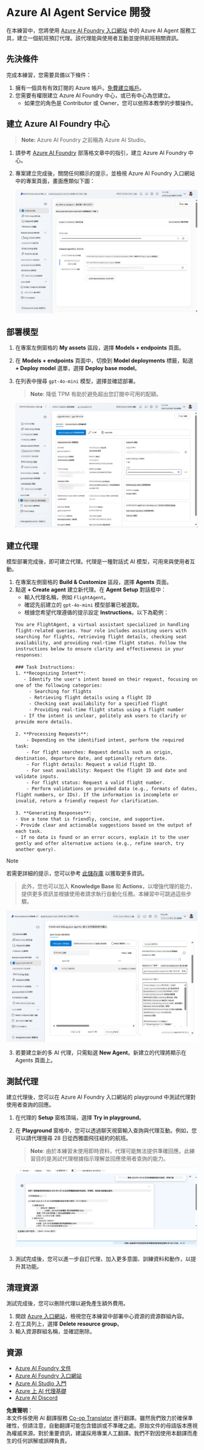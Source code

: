 <!--
CO_OP_TRANSLATOR_METADATA:
{
  "original_hash": "7e92870dc0843e13d4dabc620c09d2d9",
  "translation_date": "2025-07-12T08:16:09+00:00",
  "source_file": "02-explore-agentic-frameworks/azure-ai-foundry-agent-creation.md",
  "language_code": "mo"
}
-->
# Azure AI Agent Service 開發

在本練習中，您將使用 [Azure AI Foundry 入口網站](https://ai.azure.com/?WT.mc_id=academic-105485-koreyst) 中的 Azure AI Agent 服務工具，建立一個航班預訂代理。該代理能與使用者互動並提供航班相關資訊。

## 先決條件

完成本練習，您需要具備以下條件：
1. 擁有一個具有有效訂閱的 Azure 帳戶。[免費建立帳戶](https://azure.microsoft.com/free/?WT.mc_id=academic-105485-koreyst)。
2. 您需要有權限建立 Azure AI Foundry 中心，或已有中心為您建立。
    - 如果您的角色是 Contributor 或 Owner，您可以依照本教學的步驟操作。

## 建立 Azure AI Foundry 中心

> **Note:** Azure AI Foundry 之前稱為 Azure AI Studio。

1. 請參考 [Azure AI Foundry](https://learn.microsoft.com/en-us/azure/ai-studio/?WT.mc_id=academic-105485-koreyst) 部落格文章中的指引，建立 Azure AI Foundry 中心。
2. 專案建立完成後，關閉任何顯示的提示，並檢視 Azure AI Foundry 入口網站中的專案頁面，畫面應類似下圖：

    ![Azure AI Foundry Project](../../../translated_images/azure-ai-foundry.88d0c35298348c2fca620668d9b567b50b18dfe94fd2251e0793a28d4d60854e.mo.png)

## 部署模型

1. 在專案左側窗格的 **My assets** 區段，選擇 **Models + endpoints** 頁面。
2. 在 **Models + endpoints** 頁面中，切換到 **Model deployments** 標籤，點選 **+ Deploy model** 選單，選擇 **Deploy base model**。
3. 在列表中搜尋 `gpt-4o-mini` 模型，選擇並確認部署。

    > **Note**: 降低 TPM 有助於避免超出您訂閱中可用的配額。

    ![Model Deployed](../../../translated_images/model-deployment.3749c53fb81e18fdc2da5beb872441b4a5f86a2d1206c5a9999a4997f78e4b7a.mo.png)

## 建立代理

模型部署完成後，即可建立代理。代理是一種對話式 AI 模型，可用來與使用者互動。

1. 在專案左側窗格的 **Build & Customize** 區段，選擇 **Agents** 頁面。
2. 點選 **+ Create agent** 建立新代理。在 **Agent Setup** 對話框中：
    - 輸入代理名稱，例如 `FlightAgent`。
    - 確認先前建立的 `gpt-4o-mini` 模型部署已被選取。
    - 根據您希望代理遵循的提示設定 **Instructions**。以下為範例：
    ```
    You are FlightAgent, a virtual assistant specialized in handling flight-related queries. Your role includes assisting users with searching for flights, retrieving flight details, checking seat availability, and providing real-time flight status. Follow the instructions below to ensure clarity and effectiveness in your responses:

    ### Task Instructions:
    1. **Recognizing Intent**:
       - Identify the user's intent based on their request, focusing on one of the following categories:
         - Searching for flights
         - Retrieving flight details using a flight ID
         - Checking seat availability for a specified flight
         - Providing real-time flight status using a flight number
       - If the intent is unclear, politely ask users to clarify or provide more details.
        
    2. **Processing Requests**:
        - Depending on the identified intent, perform the required task:
        - For flight searches: Request details such as origin, destination, departure date, and optionally return date.
        - For flight details: Request a valid flight ID.
        - For seat availability: Request the flight ID and date and validate inputs.
        - For flight status: Request a valid flight number.
        - Perform validations on provided data (e.g., formats of dates, flight numbers, or IDs). If the information is incomplete or invalid, return a friendly request for clarification.

    3. **Generating Responses**:
    - Use a tone that is friendly, concise, and supportive.
    - Provide clear and actionable suggestions based on the output of each task.
    - If no data is found or an error occurs, explain it to the user gently and offer alternative actions (e.g., refine search, try another query).
    
    ```
> [!NOTE]
> 若需更詳細的提示，您可以參考 [此儲存庫](https://github.com/ShivamGoyal03/RoamMind) 以獲取更多資訊。
    
> 此外，您也可以加入 **Knowledge Base** 和 **Actions**，以增強代理的能力，提供更多資訊並根據使用者請求執行自動化任務。本練習中可跳過這些步驟。
    
![Agent Setup](../../../translated_images/agent-setup.9bbb8755bf5df672c712a9aaed6482305d32a4986742e6b21faf59485f25c50a.mo.png)

3. 若要建立新的多 AI 代理，只需點選 **New Agent**。新建立的代理將顯示在 Agents 頁面上。

## 測試代理

建立代理後，您可以在 Azure AI Foundry 入口網站的 playground 中測試代理對使用者查詢的回應。

1. 在代理的 **Setup** 窗格頂端，選擇 **Try in playground**。
2. 在 **Playground** 窗格中，您可以透過聊天視窗輸入查詢與代理互動。例如，您可以請代理搜尋 28 日從西雅圖飛往紐約的航班。

    > **Note**: 由於本練習未使用即時資料，代理可能無法提供準確回應。此練習目的是測試代理根據指示理解並回應使用者查詢的能力。

    ![Agent Playground](../../../translated_images/agent-playground.dc146586de71501011798b919ae595f4d4facf8c3a5f53e0107e7b80fc2418d1.mo.png)

3. 測試完成後，您可以進一步自訂代理，加入更多意圖、訓練資料和動作，以提升其功能。

## 清理資源

測試完成後，您可以刪除代理以避免產生額外費用。
1. 開啟 [Azure 入口網站](https://portal.azure.com)，檢視您在本練習中部署中心資源的資源群組內容。
2. 在工具列上，選擇 **Delete resource group**。
3. 輸入資源群組名稱，並確認刪除。

## 資源

- [Azure AI Foundry 文件](https://learn.microsoft.com/en-us/azure/ai-studio/?WT.mc_id=academic-105485-koreyst)
- [Azure AI Foundry 入口網站](https://ai.azure.com/?WT.mc_id=academic-105485-koreyst)
- [Azure AI Studio 入門](https://techcommunity.microsoft.com/blog/educatordeveloperblog/getting-started-with-azure-ai-studio/4095602?WT.mc_id=academic-105485-koreyst)
- [Azure 上 AI 代理基礎](https://learn.microsoft.com/en-us/training/modules/ai-agent-fundamentals/?WT.mc_id=academic-105485-koreyst)
- [Azure AI Discord](https://aka.ms/AzureAI/Discord)

**免責聲明**：  
本文件係使用 AI 翻譯服務 [Co-op Translator](https://github.com/Azure/co-op-translator) 進行翻譯。雖然我們致力於確保準確性，但請注意，自動翻譯可能包含錯誤或不準確之處。原始文件的母語版本應視為權威來源。對於重要資訊，建議採用專業人工翻譯。我們不對因使用本翻譯而產生的任何誤解或誤釋負責。